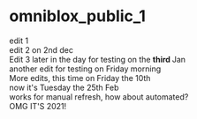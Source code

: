 # omniblox_public_1
edit 1 <br>
edit 2 on 2nd dec <br>
Edit 3 later in the day for testing on the <b> third </b> Jan <br>
another edit for testing on Friday morning <br>
More edits, this time on Friday the 10th <br>
now it's Tuesday the 25th Feb <br>
works for manual refresh, how about automated? <br>
OMG IT'S 2021! <br>
